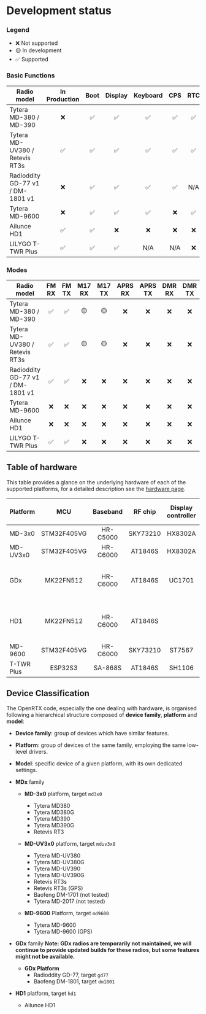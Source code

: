 # Development status

### Legend
- ❌ Not supported
- 🟡 In development
- ✅ Supported

### Basic Functions

| Radio model                      | In Production | Boot  | Display | Keyboard | CPS   | RTC   | Persistence | GPS   |
| ---                              | :---:         | :---: | :---:   | :---:    | :---: | :---: | :---:       | :---: |
| Tytera MD-380 / MD-390           | ❌            | ✅    | ✅      | ✅       | ✅    | ✅    | ✅          | ✅    |
| Tytera MD-UV380 / Retevis RT3s   | ✅            | ✅    | ✅      | ✅       | ✅    | ✅    | ✅          | ✅    |
| Radioddity GD-77 v1 / DM-1801 v1 | ❌            | ✅    | ✅      | ✅       | ✅    | N/A   | 🟡          | N/A   |
| Tytera MD-9600                   | ❌            | ✅    | ✅      | ✅       | ❌    | ✅    | ❌          | ❌    |
| Ailunce HD1                      | ✅            | ✅    | ❌      | ❌       | ❌    | ❌    | ❌          | ❌    |
| LILYGO T-TWR Plus                | ✅            | ✅    | ✅      | N/A      | N/A   | ❌    | ❌          | ✅    |

### Modes

| Radio model                      | FM RX | FM TX | M17 RX | M17 TX | APRS RX | APRS TX | DMR RX | DMR TX | DMR SMS |
| ---                              | :---: | :---: | :---:  | :---:  | :---:   | :---:   | :---:  | :---:  | :---:   |
| Tytera MD-380 / MD-390           | ✅    | ✅    | 🟡     | 🟡     | ❌      | ❌      | ❌     | ❌     | ❌      |
| Tytera MD-UV380 / Retevis RT3s   | ✅    | ✅    | 🟡     | 🟡     | ❌      | ❌      | ❌     | ❌     | ❌      |
| Radioddity GD-77 v1 / DM-1801 v1 | ✅    | ✅    | ❌     | ❌     | ❌      | ❌      | ❌     | ❌     | ❌      |
| Tytera MD-9600                   | ❌    | ❌    | ❌     | ❌     | ❌      | ❌      | ❌     | ❌     | ❌      |
| Ailunce HD1                      | ❌    | ❌    | ❌     | ❌     | ❌      | ❌      | ❌     | ❌     | ❌      |
| LILYGO T-TWR Plus                | ✅    | ✅    | ❌     | ❌     | ❌      | ❌      | ❌     | ❌     | ❌      |

## Table of hardware

This table provides a glance on the underlying hardware of each of the supported platforms, for a detailed description see the [hardware page](hardware.md).

| Platform   |     MCU     |  Baseband |  RF chip | Display controller |             Non volatile memory             |   GPS     |
|------------|:-----------:|:------------:|:--------:|:------------------:|:-------------------------------------------:|:---------:|
| MD-3x0     | STM32F405VG |   HR-C5000   | SKY73210 |       HX8302A      |              25Q128FV SPI flash             | JS-M710   |
| MD-UV3x0   | STM32F405VG |   HR-C6000   |  AT1846S |       HX8302A      |              25Q128FV SPI flash             | JS-H210   |
| GDx        |  MK22FN512  |   HR-C6000   |  AT1846S |       UC1701       | 25Q80BV  SPI flash +<br>AT24C512 I2C EEPROM |    -      |
| HD1        |  MK22FN512  |   HR-C6000   |  AT1846S |                    | 25Q80BV  SPI flash +<br>AT24C512 I2C EEPROM | ST-26-U7L |
| MD-9600    | STM32F405VG |   HR-C6000   | SKY73210 |       ST7567       |              25Q128FV SPI flash             | JS-M710   |
| T-TWR Plus | ESP32S3     |   SA-868S    |  AT1846S |       SH1106       |                     N/A                     | L76K      |

## Device Classification

The OpenRTX code, especially the one dealing with hardware, is organised following a hierarchical structure composed of **device family**, **platform** and **model**:
* **Device family**: group of devices which have similar features.
* **Platform**: group of devices of the same family, employing the same low-level drivers.
* **Model**: specific device of a given platform, with its own dedicated settings.

* **MDx** family
    * **MD-3x0** platform, target `md3x0`
        * Tytera MD380
        * Tytera MD380G
        * Tytera MD390
        * Tytera MD390G
        * Retevis RT3

    * **MD-UV3x0** platform, target `mduv3x0`
        * Tytera MD-UV380
        * Tytera MD-UV380G
        * Tytera MD-UV390
        * Tytera MD-UV390G
        * Retevis RT3s
        * Retevis RT3s (GPS)
        * Baofeng DM-1701 (not tested)
        * Tytera MD-2017 (not tested)

    * **MD-9600** Platform, target `md9600`
        * Tytera MD-9600
        * Tytera MD-9600 (GPS)

* **GDx** family **Note: GDx radios are temporarily not maintained, we will continue to provide updated builds for these radios, but some features might not be available.**
    * **GDx Platform**
        * Radioddity GD-77, target `gd77`
        * Baofeng DM-1801, target `dm1801`

* **HD1** platform, target `hd1`
   * Ailunce HD1
